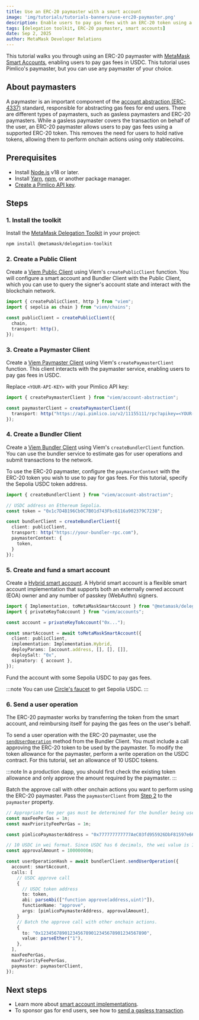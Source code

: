 ```yaml
---
title: Use an ERC-20 paymaster with a smart account
image: 'img/tutorials/tutorials-banners/use-erc20-paymaster.png'
description: Enable users to pay gas fees with an ERC-20 token using a smart account and paymaster.
tags: [delegation toolkit, ERC-20 paymaster, smart accounts]
date: Sep 2, 2025
author: MetaMask Developer Relations
---
```


This tutorial walks you through using an ERC-20 paymaster with [MetaMask Smart Accounts](/delegation-toolkit/concepts/smart-accounts), enabling users to pay gas fees in USDC.
This tutorial uses Pimlico's paymaster, but you can use any paymaster of your choice.

## About paymasters

A paymaster is an important component of the [account abstraction (ERC-4337)](/delegation-toolkit/concepts/smart-accounts) standard, responsible for abstracting gas fees for end users. 
There are different types of paymasters, such as gasless paymasters and ERC-20 paymasters. 
While a gasless paymaster covers the transaction on behalf of the user, an ERC-20 paymaster allows users to pay gas fees using a supported ERC-20 token.
This removes the need for users to hold native tokens, allowing them to perform onchain actions using only stablecoins.

## Prerequisites

- Install [Node.js](https://nodejs.org/en/blog/release/v18.18.0) v18 or later.
- Install [Yarn](https://yarnpkg.com/),
    [npm](https://docs.npmjs.com/downloading-and-installing-node-js-and-npm), or another package manager.
- [Create a Pimlico API key](https://docs.pimlico.io/guides/create-api-key#create-api-key).

## Steps

### 1. Install the toolkit

Install the [MetaMask Delegation Toolkit](https://www.npmjs.com/package/@metamask/delegation-toolkit) in your project:

```bash npm2yarn
npm install @metamask/delegation-toolkit
```

### 2. Create a Public Client

Create a [Viem Public Client](https://viem.sh/docs/clients/public) using Viem's `createPublicClient` function.
You will configure a smart account and Bundler Client with the Public Client, which you can use to query the signer's account state and interact with the blockchain network.

```typescript
import { createPublicClient, http } from "viem";
import { sepolia as chain } from "viem/chains";

const publicClient = createPublicClient({
  chain,
  transport: http(),
});
```

### 3. Create a Paymaster Client

Create a [Viem Paymaster Client](https://viem.sh/account-abstraction/clients/paymaster)
using Viem's `createPaymasterClient` function. This client interacts with the paymaster service, enabling users to pay gas fees in USDC.

Replace `<YOUR-API-KEY>` with your Pimlico API key:

```typescript
import { createPaymasterClient } from "viem/account-abstraction";

const paymasterClient = createPaymasterClient({
  transport: http("https://api.pimlico.io/v2/11155111/rpc?apikey=<YOUR-API-KEY>"),
});
```

### 4. Create a Bundler Client

Create a [Viem Bundler Client](https://viem.sh/account-abstraction/clients/bundler) using Viem's `createBundlerClient` function. You can use the bundler service to estimate gas for user operations and submit transactions to the network.

To use the ERC-20 paymaster, configure the `paymasterContext` with the ERC-20 token you wish to use to pay for gas fees.
For this tutorial, specify the Sepolia USDC token address.

```typescript
import { createBundlerClient } from "viem/account-abstraction";

// USDC address on Ethereum Sepolia.
const token = "0x1c7D4B196Cb0C7B01d743Fbc6116a902379C7238";

const bundlerClient = createBundlerClient({
  client: publicClient,
  transport: http("https://your-bundler-rpc.com"),
  paymasterContext: {
    token,
  }
});
```

### 5. Create and fund a smart account

Create a [Hybrid smart account](/delegation-toolkit/development/guides/smart-accounts/create-smart-account/#create-a-hybrid-smart-account).
A Hybrid smart account is a flexible smart account implementation that supports both an externally owned account (EOA) owner and any number of passkey (WebAuthn) signers.

```typescript
import { Implementation, toMetaMaskSmartAccount } from "@metamask/delegation-toolkit";
import { privateKeyToAccount } from "viem/accounts";

const account = privateKeyToAccount("0x...");

const smartAccount = await toMetaMaskSmartAccount({
  client: publicClient,
  implementation: Implementation.Hybrid,
  deployParams: [account.address, [], [], []],
  deploySalt: "0x",
  signatory: { account },
});
```

Fund the account with some Sepolia USDC to pay gas fees.

:::note
You can use [Circle's faucet](https://faucet.circle.com/) to get Sepolia USDC.
:::

### 6. Send a user operation

The ERC-20 paymaster works by transferring the token from the smart account, and reimbursing itself for paying the gas fees on the user's behalf.

To send a user operation with the ERC-20 paymaster, use the [`sendUserOperation`](https://viem.sh/account-abstraction/actions/bundler/sendUserOperation) method from the Bundler Client.
You must include a call approving the ERC-20 token to be used by the paymaster.
To modify the token allowance for the paymaster, perform a write operation on the USDC contract.
For this tutorial, set an allowance of 10 USDC tokens.

:::note
In a production dapp, you should first check the existing token allowance and only approve the amount required by the paymaster.
:::

Batch the approve call with other onchain actions you want to perform using the ERC-20 paymaster.
Pass the `paymasterClient` from [Step 2](#2-create-a-paymaster-client) to the `paymaster` property.

```typescript
// Appropriate fee per gas must be determined for the bundler being used.
const maxFeePerGas = 1n;
const maxPriorityFeePerGas = 1n;

const pimlicoPaymasterAddress = "0x777777777777AeC03fd955926DbF81597e66834C";

// 10 USDC in wei format. Since USDC has 6 decimals, the wei value is 10 * 10^6.
const approvalAmount = 10000000n;

const userOperationHash = await bundlerClient.sendUserOperation({
  account: smartAccount,
  calls: [
    // USDC approve call
    {
      // USDC token address
      to: token,
      abi: parseAbi(["function approve(address,uint)"]),
      functionName: "approve",
      args: [pimlicoPaymasterAddress, approvalAmount],
    }
    // Batch the approve call with other onchain actions.
    {
      to: "0x1234567890123456789012345678901234567890",
      value: parseEther("1"),
    },
  ],
  maxFeePerGas,
  maxPriorityFeePerGas,
  paymaster: paymasterClient,
});
```

## Next steps

- Learn more about [smart account implementations](/delegation-toolkit/development/guides/smart-accounts/create-smart-account).
- To sponsor gas for end users, see how to [send a gasless transaction](/delegation-toolkit/development/guides/smart-accounts/send-gasless-transaction).
